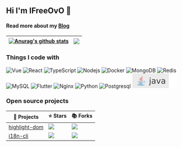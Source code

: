 ## Hi I'm IFreeOvO 👋

#### Read more about my [Blog](https://ifreeovo.github.io/IFreeOvO/)

| <a href="https://ifreeovo.github.io/IFreeOvO/"><img align="center" src="https://github-readme-stats.vercel.app/api?username=IFreeOvO&show_icons=true&include_all_commits=true&theme=buefy&hide_border=true" alt="Anurag's github stats" /></a> | <a href="https://ifreeovo.github.io/IFreeOvO/"><img align="center" src="https://github-readme-stats.vercel.app/api/top-langs/?username=IFreeOvO&layout=compact&theme=buefy&hide_border=true" /></a> |
| ------------------------------------------------------------------------------------------------------------------------------------------------------------------------------------------------------------------------------- | ------------------------------------------------------------------------------------------------------------------------------------------------------------------------------------ |

### Things I code with

![Vue](https://img.shields.io/badge/-Vue-CCFFD8?style=flat-square&logo=Vue.js)
![React](https://img.shields.io/badge/-React-45b8d8?style=flat-square&logo=react&logoColor=white)
![TypeScript](https://img.shields.io/badge/-TypeScript-007ACC?style=flat-square&logo=typescript&logoColor=white)
![Nodejs](https://img.shields.io/badge/-Nodejs-43853d?style=flat-square&logo=Node.js&logoColor=white)
![Docker](https://img.shields.io/badge/-Docker-46a2f1?style=flat-square&logo=docker&logoColor=white)
![MongoDB](https://img.shields.io/badge/-MongoDB-13aa52?style=flat-square&logo=mongodb&logoColor=white)
![Redis](https://img.shields.io/badge/-Redis-FFD7D5?style=flat-square&logo=Redis)
![MySQL](https://img.shields.io/badge/-MySQL-b6e3ff?style=flat-square&logo=MySQL)
![Flutter](https://img.shields.io/badge/-Flutter-00D4FA?style=flat-square&logo=Flutter&logoColor=white)
![Nginx](https://img.shields.io/badge/-Nginx-green?style=flat-square&logo=Nginx)
![Python](https://img.shields.io/badge/-python-B0E0E6?logo=python)
![Postgresql](https://img.shields.io/badge/-PostgreSQL-4169E1?style=flat-square&logo=postgresql&logoColor=fff)
<img src='./java.svg'/>

### Open source projects

|  🎁 Projects   | ⭐ Stars  | 📚 Forks  |
|  ----  | ----  |----  |
| [highlight-dom](https://github.com/IFreeOvO/highlight-dom)  | ![](https://img.shields.io/github/stars/IFreeOvO/highlight-dom?style=flat-square&labelColor=343b41) |![](https://img.shields.io/github/forks/IFreeOvO/highlight-dom?style=flat-square&labelColor=343b41) |
| [i18n-cli](https://github.com/IFreeOvO/i18n-cli)  | ![](https://img.shields.io/github/stars/IFreeOvO/i18n-cli?style=flat-square&labelColor=343b41) |![](https://img.shields.io/github/forks/IFreeOvO/i18n-cli?style=flat-square&labelColor=343b41) |
